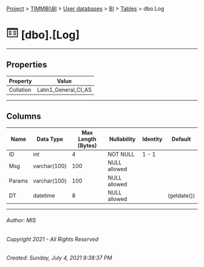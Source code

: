 #### 

[Project](../../../../index.md) > [TIMMBI\\BI](../../../index.md) > [User databases](../../index.md) > [BI](../index.md) > [Tables](Tables.md) > dbo.Log

# ![Tables](../../../../Images/Table32.png) [dbo].[Log]

---

## <a name="#properties"></a>Properties

| Property | Value |
|---|---|
| Collation | Latin1_General_CI_AS |


---

## <a name="#columns"></a>Columns

| Name | Data Type | Max Length (Bytes) | Nullability | Identity | Default |
|---|---|---|---|---|---|
| ID | int | 4 | NOT NULL | 1 - 1 |  |
| Msg | varchar(100) | 100 | NULL allowed |  |  |
| Params | varchar(100) | 100 | NULL allowed |  |  |
| DT | datetime | 8 | NULL allowed |  | (getdate()) |


---

###### Author:  MIS

###### Copyright 2021 - All Rights Reserved

###### Created: Sunday, July 4, 2021 9:38:37 PM

